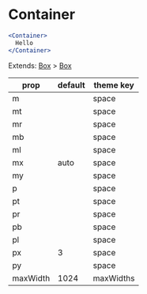 # Container

```.jsx
<Container>
  Hello
</Container>

```



Extends: [Box](/components/Box) > [Box](/components/Box)

prop | default | theme key
---|---|---
m |  | space
mt |  | space
mr |  | space
mb |  | space
ml |  | space
mx | auto | space
my |  | space
p |  | space
pt |  | space
pr |  | space
pb |  | space
pl |  | space
px | 3 | space
py |  | space
maxWidth | 1024 | maxWidths